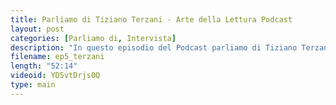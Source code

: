 ```yaml
---
title: Parliamo di Tiziano Terzani - Arte della Lettura Podcast
layout: post
categories: [Parliamo di, Intervista]
description: "In questo episodio del Podcast parliamo di Tiziano Terzani in compagnia del primo ospite, mio padre!"
filename: ep5_terzani
length: "52:14"
videoid: YD5vtDrjs0Q
type: main
---
```

